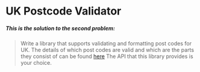 # UK Postcode Validator

##### This is the solution to the second problem:

> Write a library that supports validating and formatting post codes for UK. 
> The details of which post codes are valid and which are the parts they consist of can be found [here](https://en.wikipedia.org/wiki/Postcodes_in_the_United_Kingdom#Formatting)
> The API that this library provides is your choice.
